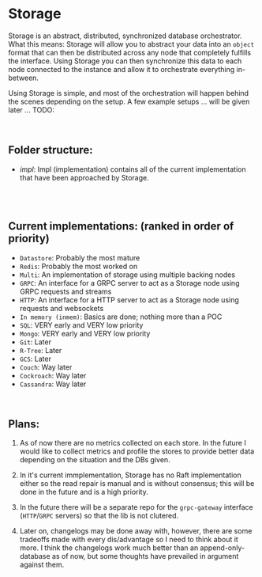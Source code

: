# Storage

Storage is an abstract, distributed, synchronized database orchestrator. 
<br>
What this means: Storage will allow you to abstract your data into an `object` format that can then be distributed across any node that completely fulfills the interface.
Using Storage you can then synchronize this data to each node connected to the instance and allow it to orchestrate everything in-between.
<br>

Using Storage is simple, and most of the orchestration will happen behind the scenes depending on the setup. A few example setups ... will be given later ... TODO:

<br>

## Folder structure:
- _impl_: Impl (implementation) contains all of the current implementation that have been approached by Storage.
<br>
<br>

## Current implementations: (ranked in order of priority)
  - `Datastore`: Probably the most mature
  - `Redis`: Probably the most worked on
  - `Multi`: An implementation of storage using multiple backing nodes
  - `GRPC`: An interface for a GRPC server to act as a Storage node using GRPC requests and streams
  - `HTTP`: An interface for a HTTP server to act as a Storage node using requests and websockets
  - `In memory (inmem)`: Basics are done; nothing more than a POC
  - `SQL`: VERY early and VERY low priority
  - `Mongo`: VERY early and VERY low priority
  - `Git`: Later
  - `R-Tree`: Later
  - `GCS`: Later
  - `Couch`: Way later
  - `Cockroach`: Way later
  - `Cassandra`: Way later

<br>

## Plans:
1. As of now there are no metrics collected on each store. In the future I would like to collect metrics and profile the stores to provide better data depending on the situation and the DBs given.

2. In it's current immplementation, Storage has no Raft implementation either so the read repair is manual and is without consensus; this will be done in the future and is a high priority.

3. In the future there will be a separate repo for the `grpc-gateway` interface (`HTTP`/`GRPC` servers) so that the lib is not clutered.

4. Later on, changelogs may be done away with, however, there are some tradeoffs made with every dis/advantage so I need to think about it more. I think the changelogs work much better than an append-only-database as of now, but some thoughts have prevailed in argument against them.
